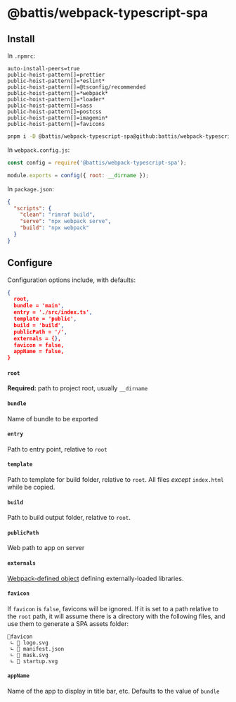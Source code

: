 # @battis/webpack-typescript-spa

## Install

In `.npmrc`:

```
auto-install-peers=true
public-hoist-pattern[]=prettier
public-hoist-pattern[]=*eslint*
public-hoist-pattern[]=@tsconfig/recommended
public-hoist-pattern[]=*webpack*
public-hoist-pattern[]=*loader*
public-hoist-pattern[]=sass
public-hoist-pattern[]=postcss
public-hoist-pattern[]=imagemin*
public-hoist-pattern[]=favicons
```

```bash
pnpm i -D @battis/webpack-typescript-spa@github:battis/webpack-typescript-spa rimraf
```

In `webpack.config.js`:

```js
const config = require('@battis/webpack-typescript-spa');

module.exports = config({ root: __dirname });
```

In `package.json`:

```json
{
  "scripts": {
    "clean": "rimraf build",
    "serve": "npx webpack serve",
    "build": "npx webpack"
  }
}
```

## Configure

Configuration options include, with defaults:

```json
{
  root,
  bundle = 'main',
  entry = './src/index.ts',
  template = 'public',
  build = 'build',
  publicPath = '/',
  externals = {},
  favicon = false,
  appName = false,
}
```

#### `root`

**Required:** path to project root, usually `__dirname`

#### `bundle`

Name of bundle to be exported

#### `entry`

Path to entry point, relative to `root`

#### `template`

Path to template for build folder, relative to `root`. All files _except_ `index.html` while be copied.

#### `build`

Path to build output folder, relative to `root`.

#### `publicPath`

Web path to app on server

#### `externals`

[Webpack-defined object](https://webpack.js.org/configuration/externals/) defining externally-loaded libraries.

#### `favicon`

If `favicon` is `false`, favicons will be ignored. If it is set to a path relative to the `root` path, it will assume there is a directory with the following files, and use them to generate a SPA assets folder:

```
📂favicon
 ∟ 📄 logo.svg
 ∟ 📄 manifest.json
 ∟ 📄 mask.svg
 ∟ 📄 startup.svg
```

#### `appName`

Name of the app to display in title bar, etc. Defaults to the value of `bundle`
